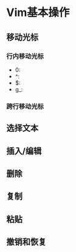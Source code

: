 # Vim基本操作

## 移动光标
### 行内移动光标
*   0:
*   ^:
*   $:
*   g\_:
### 跨行移动光标

## 选择文本

## 插入/编辑

## 删除

## 复制

## 粘贴

## 撤销和恢复
